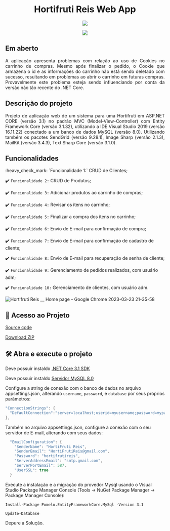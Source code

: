 <h1 align="center"> Hortifruti Reis Web App </h1>

<p align="center">
<img src="https://user-images.githubusercontent.com/69518446/227387031-99a2e992-ea74-4254-9f53-d9155a3c3d0a.png"/>
</p>

<p align="center">
<img src="http://img.shields.io/static/v1?label=STATUS&message=EM%20DESENVOLVIMENTO&color=GREEN&style=for-the-badge"/>
</p>

## Em aberto

<p align="justify">
A aplicação apresenta problemas com relação ao uso de Cookies no carrinho de compras. Mesmo após finalizar o pedido, o Cookie que armazena o id e as informações do carrinho não está sendo deletado com sucesso, resultando em problemas ao abrir o carrinho em futuras compras. 
Provavelmente este problema esteja sendo influenciando por conta da versão não tão recente do .NET Core.
</p>


## Descrição do projeto 

<p align="justify">
Projeto de aplicação web de um sistema para uma Hortifruti em ASP.NET CORE (versão 3.1) no padrão MVC (Model-View-Controller) 
com Entity Framework Core (versão 3.1.32), utilizando a IDE Visual Studio 2019 (versão 16.11.22) conectado a um banco de dados MySQL (versão 8.0).
Utilizando também os pacotes SendGrid (versão 9.28.1), Image Sharp (versão 2.1.3), MailKit (versão 3.4.3), Text Sharp Core (versão 3.1.0).
</p>

## Funcionalidades

<p align="justify">
:heavy_check_mark: `Funcionalidade 1:` CRUD de Clientes;

:heavy_check_mark: `Funcionalidade 2:` CRUD de Produtos;

:heavy_check_mark: `Funcionalidade 3:` Adicionar produtos ao carrinho de compras;

:heavy_check_mark: `Funcionalidade 4:` Revisar os itens no carrinho;

:heavy_check_mark: `Funcionalidade 5:` Finalizar a compra dos itens no carrinho;

:heavy_check_mark: `Funcionalidade 6:` Envio de E-mail para confirmação de compra;

:heavy_check_mark: `Funcionalidade 7:` Envio de E-mail para confirmação de cadastro de cliente;

:heavy_check_mark: `Funcionalidade 8:` Envio de E-mail para recuperação de senha de cliente;

:heavy_check_mark: `Funcionalidade 9:` Gerenciamento de pedidos realizados, com usuário adm;

:heavy_check_mark: `Funcionalidade 10:` Gerenciamento de clientes, com usuário adm.
</p>

![Hortifruti Reis __ Home page - Google Chrome 2023-03-23 21-35-58](https://user-images.githubusercontent.com/69518446/227396117-ef7ea258-caaa-475e-b68d-6c16517e3c87.gif)

## 📁 Acesso ao Projeto
[Source code](https://github.com/MiguelcrReis/HortifrutiWebApp)

[Download ZIP](https://github.com/MiguelcrReis/HortifrutiWebApp/archive/refs/heads/master.zip)


## 🛠️ Abra e execute o projeto

Deve possuir instaldo [ .NET Core 3.1 SDK ](https://dotnet.microsoft.com/en-us/download/dotnet/3.1)

Deve possuir instaldo [ Servidor MySQL 8.0 ](https://dev.mysql.com/downloads/windows/installer/8.0.html)

Configure a string de conexão com o banco de dados no arquivo appsettings.json, alterando `username`, `password`, e `database` por seus próprios parâmetros:

```cs
"ConnectionStrings": {
  "DefaultConnection":"server=localhost;userid=myusername;password=mypassword;database=mydatabase;"
},
```

Também no arquivo appsettings.json, configure a conexão com o seu servidor de E-mail, alterando com seus dados:

```cs
  "EmailConfiguration": {
    "SenderName": "HortiFruti Reis",
    "SenderEmail": "HortiFrutiReis@gmail.com",
    "Password": "hortifrutireis",
    "ServerAddressEmail": "smtp.gmail.com",
    "ServerPortEmail": 587,
    "UserSSL": true
  }
```

Execute a instalação e a migração do provedor Mysql usando o Visual Studio Package Manager Console (Tools -> NuGet Package Manager -> Package Manager Console):

```
Install-Package Pomelo.EntityFrameworkCore.MySql -Version 3.1
```
```
Update-Database
```

Depure a Solução.

